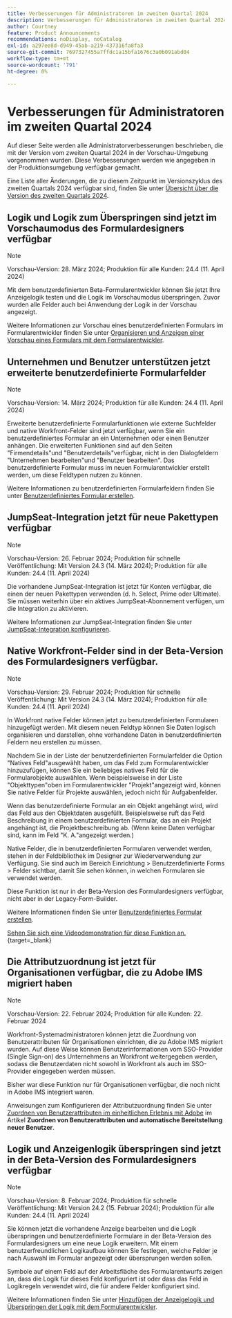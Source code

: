```yaml
---
title: Verbesserungen für Administratoren im zweiten Quartal 2024
description: Verbesserungen für Administratoren im zweiten Quartal 2024
author: Courtney
feature: Product Announcements
recommendations: noDisplay, noCatalog
exl-id: a297ee8d-d949-45ab-a219-437316fa8fa3
source-git-commit: 7697327455a7ffdc1a15bfa1676c3a0b091abd04
workflow-type: tm+mt
source-wordcount: '791'
ht-degree: 0%

---
```


# Verbesserungen für Administratoren im zweiten Quartal 2024

Auf dieser Seite werden alle Administratorverbesserungen beschrieben, die mit der Version vom zweiten Quartal 2024 in der Vorschau-Umgebung vorgenommen wurden. Diese Verbesserungen werden wie angegeben in der Produktionsumgebung verfügbar gemacht.

Eine Liste aller Änderungen, die zu diesem Zeitpunkt im Versionszyklus des zweiten Quartals 2024 verfügbar sind, finden Sie unter [Übersicht über die Version des zweiten Quartals 2024](/help/quicksilver/product-announcements/product-releases/24-q2-release-activity/24-q2-release-overview.md).

## Logik und Logik zum Überspringen sind jetzt im Vorschaumodus des Formulardesigners verfügbar

>[!NOTE]
>
>Vorschau-Version: 28. März 2024; Produktion für alle Kunden: 24.4 (11. April 2024)

Mit dem benutzerdefinierten Beta-Formularentwickler können Sie jetzt Ihre Anzeigelogik testen und die Logik im Vorschaumodus überspringen. Zuvor wurden alle Felder auch bei Anwendung der Logik in der Vorschau angezeigt.

Weitere Informationen zur Vorschau eines benutzerdefinierten Formulars im Formularentwickler finden Sie unter [Organisieren und Anzeigen einer Vorschau eines Formulars mit dem Formularentwickler](/help/quicksilver/administration-and-setup/customize-workfront/create-manage-custom-forms/form-designer/design-a-form/organize-a-form.md).

## Unternehmen und Benutzer unterstützen jetzt erweiterte benutzerdefinierte Formularfelder

>[!NOTE]
>
>Vorschau-Version: 14. März 2024; Produktion für alle Kunden: 24.4 (11. April 2024)

Erweiterte benutzerdefinierte Formularfunktionen wie externe Suchfelder und native Workfront-Felder sind jetzt verfügbar, wenn Sie ein benutzerdefiniertes Formular an ein Unternehmen oder einen Benutzer anhängen. Die erweiterten Funktionen sind auf den Seiten &quot;Firmendetails&quot;und &quot;Benutzerdetails&quot;verfügbar, nicht in den Dialogfeldern &quot;Unternehmen bearbeiten&quot;und &quot;Benutzer bearbeiten&quot;. Das benutzerdefinierte Formular muss im neuen Formularentwickler erstellt werden, um diese Feldtypen nutzen zu können.

Weitere Informationen zu benutzerdefinierten Formularfeldern finden Sie unter [Benutzerdefiniertes Formular erstellen](/help/quicksilver/administration-and-setup/customize-workfront/create-manage-custom-forms/form-designer/design-a-form/design-a-form.md).

## JumpSeat-Integration jetzt für neue Pakettypen verfügbar

>[!NOTE]
>
>Vorschau-Version: 26. Februar 2024; Produktion für schnelle Veröffentlichung: Mit Version 24.3 (14. März 2024); Produktion für alle Kunden: 24.4 (11. April 2024)

Die vorhandene JumpSeat-Integration ist jetzt für Konten verfügbar, die einen der neuen Pakettypen verwenden (d. h. Select, Prime oder Ultimate). Sie müssen weiterhin über ein aktives JumpSeat-Abonnement verfügen, um die Integration zu aktivieren.

Weitere Informationen zur JumpSeat-Integration finden Sie unter [JumpSeat-Integration konfigurieren](/help/quicksilver/administration-and-setup/configure-integrations/configure-jumpseat.md).

## Native Workfront-Felder sind in der Beta-Version des Formulardesigners verfügbar.

>[!NOTE]
>
>Vorschau-Version: 29. Februar 2024; Produktion für schnelle Veröffentlichung: Mit Version 24.3 (14. März 2024); Produktion für alle Kunden: 24.4 (11. April 2024)

In Workfront native Felder können jetzt zu benutzerdefinierten Formularen hinzugefügt werden. Mit diesem neuen Feldtyp können Sie Daten logisch organisieren und darstellen, ohne vorhandene Daten in benutzerdefinierten Feldern neu erstellen zu müssen.

Nachdem Sie in der Liste der benutzerdefinierten Formularfelder die Option &quot;Natives Feld&quot;ausgewählt haben, um das Feld zum Formularentwickler hinzuzufügen, können Sie ein beliebiges natives Feld für die Formularobjekte auswählen. Wenn beispielsweise in der Liste &quot;Objekttypen&quot;oben im Formularentwickler &quot;Projekt&quot;angezeigt wird, können Sie native Felder für Projekte auswählen, jedoch nicht für Aufgabenfelder.

Wenn das benutzerdefinierte Formular an ein Objekt angehängt wird, wird das Feld aus den Objektdaten ausgefüllt. Beispielsweise ruft das Feld Beschreibung in einem benutzerdefinierten Formular, das an ein Projekt angehängt ist, die Projektbeschreibung ab. (Wenn keine Daten verfügbar sind, kann im Feld &quot;K. A.&quot;angezeigt werden.)

Native Felder, die in benutzerdefinierten Formularen verwendet werden, stehen in der Feldbibliothek im Designer zur Wiederverwendung zur Verfügung. Sie sind auch im Bereich Einrichtung > Benutzerdefinierte Forms > Felder sichtbar, damit Sie sehen können, in welchen Formularen sie verwendet werden.

Diese Funktion ist nur in der Beta-Version des Formulardesigners verfügbar, nicht aber in der Legacy-Form-Builder.

Weitere Informationen finden Sie unter [Benutzerdefiniertes Formular erstellen](/help/quicksilver/administration-and-setup/customize-workfront/create-manage-custom-forms/form-designer/design-a-form/design-a-form.md).

[Sehen Sie sich eine Videodemonstration für diese Funktion an.](https://video.tv.adobe.com/v/3427702/){target=_blank}

## Die Attributzuordnung ist jetzt für Organisationen verfügbar, die zu Adobe IMS migriert haben

>[!NOTE]
>
>Vorschau-Version: 22. Februar 2024; Produktion für alle Kunden: 22. Februar 2024

Workfront-Systemadministratoren können jetzt die Zuordnung von Benutzerattributen für Organisationen einrichten, die zu Adobe IMS migriert wurden. Auf diese Weise können Benutzerinformationen vom SSO-Provider (Single Sign-on) des Unternehmens an Workfront weitergegeben werden, sodass die Benutzerdaten nicht sowohl in Workfront als auch im SSO-Provider eingegeben werden müssen.

Bisher war diese Funktion nur für Organisationen verfügbar, die noch nicht in Adobe IMS integriert waren.

Anweisungen zum Konfigurieren der Attributzuordnung finden Sie unter [Zuordnen von Benutzerattributen im einheitlichen Erlebnis mit Adobe](/help/quicksilver/administration-and-setup/add-users/create-and-manage-users/map-user-attributes.md#map-user-attributes-in-the-adobe-unified-experience) im Artikel **Zuordnen von Benutzerattributen und automatische Bereitstellung neuer Benutzer**.

## Logik und Anzeigenlogik überspringen sind jetzt in der Beta-Version des Formulardesigners verfügbar

>[!NOTE]
>
>Vorschau-Version: 8. Februar 2024; Produktion für schnelle Veröffentlichung: Mit Version 24.2 (15. Februar 2024); Produktion für alle Kunden: 24.4 (11. April 2024)

Sie können jetzt die vorhandene Anzeige bearbeiten und die Logik überspringen und benutzerdefinierte Formulare in der Beta-Version des Formulardesigners um eine neue Logik erweitern. Mit einem benutzerfreundlichen Logikaufbau können Sie festlegen, welche Felder je nach Auswahl im Formular angezeigt oder übersprungen werden sollen.

Symbole auf einem Feld auf der Arbeitsfläche des Formularentwurfs zeigen an, dass die Logik für dieses Feld konfiguriert ist oder dass das Feld in Logikregeln verwendet wird, die für andere Felder konfiguriert sind.

Weitere Informationen finden Sie unter [Hinzufügen der Anzeigelogik und Überspringen der Logik mit dem Formularentwickler](/help/quicksilver/administration-and-setup/customize-workfront/create-manage-custom-forms/form-designer/design-a-form/display-skip-logic-form-designer.md).
